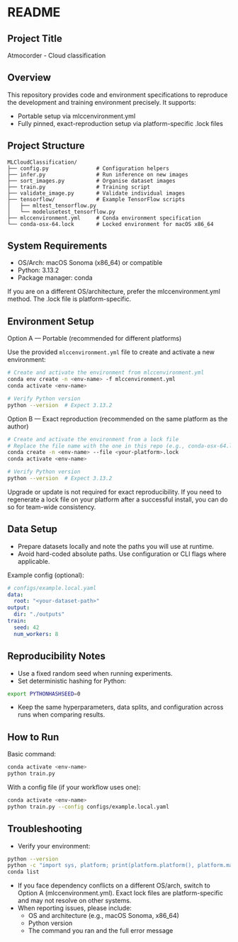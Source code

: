 # README
## Project Title
Atmocorder - Cloud classification
## Overview
This repository provides code and environment specifications to reproduce the development and training environment precisely. It supports:
- Portable setup via mlccenvironment.yml
- Fully pinned, exact-reproduction setup via platform-specific .lock files

## Project Structure

```
MLCloudClassification/
├── config.py               # Configuration helpers
├── infer.py                # Run inference on new images
├── sort_images.py          # Organise dataset images
├── train.py                # Training script
├── validate_image.py       # Validate individual images
├── tensorflow/             # Example TensorFlow scripts
│   ├── mltest_tensorflow.py
│   └── modelusetest_tensorflow.py
├── mlccenvironment.yml     # Conda environment specification
└── conda-osx-64.lock       # Locked environment for macOS x86_64
```

## System Requirements
- OS/Arch: macOS Sonoma (x86_64) or compatible
- Python: 3.13.2
- Package manager: conda

If you are on a different OS/architecture, prefer the mlccenvironment.yml method. The .lock file is platform-specific.
## Environment Setup
Option A — Portable (recommended for different platforms)

Use the provided `mlccenvironment.yml` file to create and activate a new environment:
``` bash
# Create and activate the environment from mlccenvironment.yml
conda env create -n <env-name> -f mlccenvironment.yml
conda activate <env-name>

# Verify Python version
python --version  # Expect 3.13.2
```
Option B — Exact reproduction (recommended on the same platform as the author)
``` bash
# Create and activate the environment from a lock file
# Replace the file name with the one in this repo (e.g., conda-osx-64.lock)
conda create -n <env-name> --file <your-platform>.lock
conda activate <env-name>

# Verify Python version
python --version  # Expect 3.13.2
```
Upgrade or update is not required for exact reproducibility. If you need to regenerate a lock file on your platform after a successful install, you can do so for team-wide consistency.
## Data Setup
- Prepare datasets locally and note the paths you will use at runtime.
- Avoid hard-coded absolute paths. Use configuration or CLI flags where applicable.

Example config (optional):
``` yaml
# configs/example.local.yaml
data:
  root: "<your-dataset-path>"
output:
  dir: "./outputs"
train:
  seed: 42
  num_workers: 8
```
## Reproducibility Notes
- Use a fixed random seed when running experiments.
- Set deterministic hashing for Python:
``` bash
export PYTHONHASHSEED=0
```
- Keep the same hyperparameters, data splits, and configuration across runs when comparing results.

## How to Run
Basic command:
``` bash
conda activate <env-name>
python train.py
```
With a config file (if your workflow uses one):
``` bash
conda activate <env-name>
python train.py --config configs/example.local.yaml
```
## Troubleshooting
- Verify your environment:
``` bash
python --version
python -c "import sys, platform; print(platform.platform(), platform.machine()); print(sys.version)"
conda list
```
- If you face dependency conflicts on a different OS/arch, switch to Option A (mlccenvironment.yml). Exact lock files are platform-specific and may not resolve on other systems.
- When reporting issues, please include:
    - OS and architecture (e.g., macOS Sonoma, x86_64)
    - Python version
    - The command you ran and the full error message

